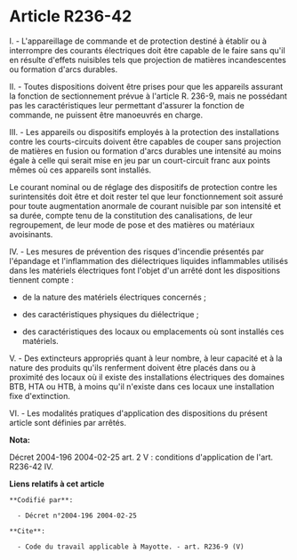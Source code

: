 # Article R236-42

I. - L'appareillage de commande et de protection destiné à établir ou à interrompre des courants électriques doit être
capable de le faire sans qu'il en résulte d'effets nuisibles tels que projection de matières incandescentes ou formation
d'arcs durables.

II. - Toutes dispositions doivent être prises pour que les appareils assurant la fonction de sectionnement prévue à l'article
R. 236-9, mais ne possédant pas les caractéristiques leur permettant d'assurer la fonction de commande, ne puissent être
manoeuvrés en charge.

III. - Les appareils ou dispositifs employés à la protection des installations contre les courts-circuits doivent être
capables de couper sans projection de matières en fusion ou formation d'arcs durables une intensité au moins égale à celle
qui serait mise en jeu par un court-circuit franc aux points mêmes où ces appareils sont installés.

Le courant nominal ou de réglage des dispositifs de protection contre les surintensités doit être et doit rester tel que leur
fonctionnement soit assuré pour toute augmentation anormale de courant nuisible par son intensité et sa durée, compte tenu de
la constitution des canalisations, de leur regroupement, de leur mode de pose et des matières ou matériaux avoisinants.

IV. - Les mesures de prévention des risques d'incendie présentés par l'épandage et l'inflammation des diélectriques liquides
inflammables utilisés dans les matériels électriques font l'objet d'un arrêté dont les dispositions tiennent compte :

- de la nature des matériels électriques concernés ;

- des caractéristiques physiques du diélectrique ;

- des caractéristiques des locaux ou emplacements où sont installés ces matériels.

V. - Des extincteurs appropriés quant à leur nombre, à leur capacité et à la nature des produits qu'ils renferment doivent
être placés dans ou à proximité des locaux où il existe des installations électriques des domaines BTB, HTA ou HTB, à moins
qu'il n'existe dans ces locaux une installation fixe d'extinction.

VI. - Les modalités pratiques d'application des dispositions du présent article sont définies par arrêtés.

**Nota:**

Décret 2004-196 2004-02-25 art. 2 V : conditions d'application de l'art. R236-42 IV.

**Liens relatifs à cet article**

	**Codifié par**:

	  - Décret n°2004-196 2004-02-25

	**Cite**:

	  - Code du travail applicable à Mayotte. - art. R236-9 (V)
